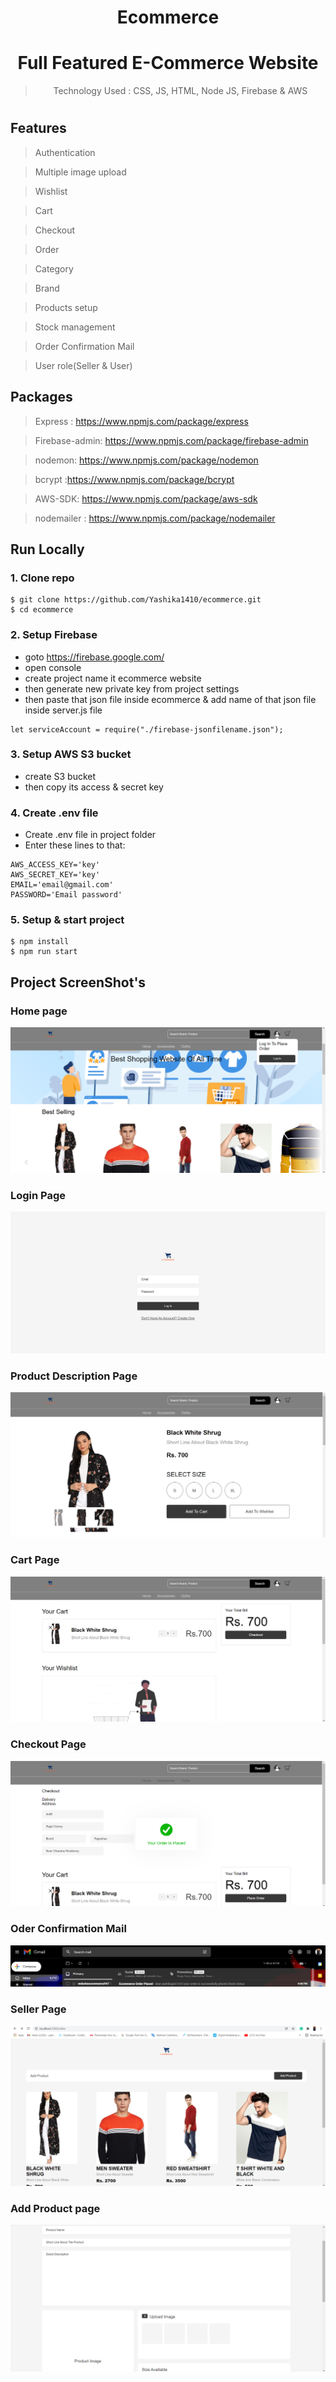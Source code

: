 
<div align="center">

# Ecommerce
# Full Featured E-Commerce Website

> Technology Used : CSS, JS, HTML, Node JS, Firebase & AWS
#
</div>
<!-- 
<p align="center"><img src="https://miro.medium.com/max/2800/1*l93HjLEwJ2LetGKqWPws5A.png"></p> -->




## Features

> Authentication

> Multiple image upload

> Wishlist

> Cart

> Checkout

> Order

> Category


> Brand

> Products setup

> Stock management

> Order Confirmation Mail 

> User role(Seller & User)



## Packages

> Express : https://www.npmjs.com/package/express

> Firebase-admin: https://www.npmjs.com/package/firebase-admin

> nodemon: https://www.npmjs.com/package/nodemon

> bcrypt :https://www.npmjs.com/package/bcrypt

> AWS-SDK: https://www.npmjs.com/package/aws-sdk

> nodemailer : https://www.npmjs.com/package/nodemailer

## Run Locally

### 1. Clone repo

```
$ git clone https://github.com/Yashika1410/ecommerce.git
$ cd ecommerce
```

### 2. Setup Firebase
 - goto https://firebase.google.com/
 - open console
 - create project name it ecommerce website 
 - then generate new private key from project settings
 - then paste that json file inside ecommerce & add name of that json file inside server.js file
 ```
 let serviceAccount = require("./firebase-jsonfilename.json"); 
 ```
### 3. Setup AWS S3 bucket
- create S3 bucket 
- then copy its access & secret key 

### 4. Create .env file
- Create .env file in project folder
- Enter these lines to that:

```
AWS_ACCESS_KEY='key'
AWS_SECRET_KEY='key'
EMAIL='email@gmail.com'
PASSWORD='Email password'
```

### 5. Setup & start project

```
$ npm install
$ npm run start
```
## Project ScreenShot's
### Home page
<p align="center"><img src="https://raw.githubusercontent.com/Yashika1410/ecommerce/master/project-images/1.png?token=GHSAT0AAAAAABQHASXHED62UDTLUFBYLMBMYPCVUUQ"></p>

### Login Page

<p align="center"><img src="https://raw.githubusercontent.com/Yashika1410/ecommerce/master/project-images/2.png?token=GHSAT0AAAAAABQHASXGS5JCEWWWWVO64JEQYPCVWLQ"></p>

### Product Description Page

<p align="center"><img src="https://raw.githubusercontent.com/Yashika1410/ecommerce/master/project-images/4.png?token=GHSAT0AAAAAABQHASXGNYO36REVDAE6VYQ2YPCVXHQ"></p>

### Cart Page

<p align="center"><img src="https://raw.githubusercontent.com/Yashika1410/ecommerce/master/project-images/5.png?token=GHSAT0AAAAAABQHASXHSBIGRGFZMUGAFDH2YPCVYBQ"></p>

### Checkout Page

<p align="center"><img src="https://raw.githubusercontent.com/Yashika1410/ecommerce/master/project-images/7.png?token=GHSAT0AAAAAABQHASXHQIICBQVDAFEXGJ74YPCVZUA"></p>

### Oder Confirmation Mail

<p align="center"><img src="https://raw.githubusercontent.com/Yashika1410/ecommerce/master/project-images/8.png?token=GHSAT0AAAAAABQHASXHYUSXDHLTKMGASSB4YPCV2UQ"></p>

### Seller Page

<p align="center"><img src="https://raw.githubusercontent.com/Yashika1410/ecommerce/master/project-images/9.png?token=GHSAT0AAAAAABQHASXGWNRYYSGHXD5NE5YYYPCV3QA"></p>

### Add Product page

<p align="center"><img src="https://raw.githubusercontent.com/Yashika1410/ecommerce/master/project-images/10.png?token=GHSAT0AAAAAABQHASXHFTNBXUW43IL7YZ64YPCV4WA"></p>








